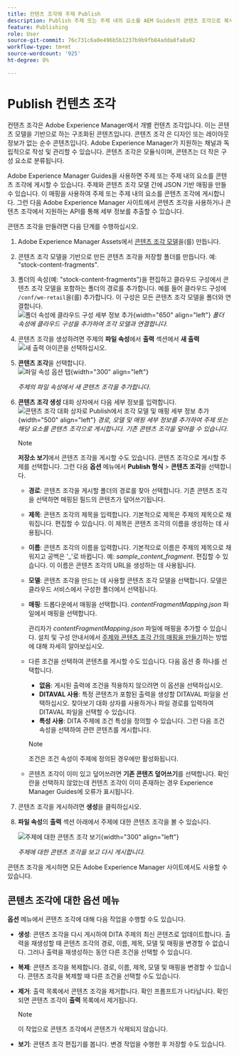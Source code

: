 ```yaml
---
title: 컨텐츠 조각에 주제 Publish
description: Publish 주제 또는 주제 내의 요소를 AEM Guides의 콘텐츠 조각으로 복사합니다.  주제에 대한 콘텐츠 조각을 보고 다시 게시하는 방법에 대해 알아봅니다.
feature: Publishing
role: User
source-git-commit: 76c731c6a0e496b5b1237b9b9fb84adda8fa8a92
workflow-type: tm+mt
source-wordcount: '925'
ht-degree: 0%

---
```


# Publish 컨텐츠 조각

컨텐츠 조각은 Adobe Experience Manager에서 개별 컨텐츠 조각입니다. 이는 콘텐츠 모델을 기반으로 하는 구조화된 콘텐츠입니다. 콘텐츠 조각 은 디자인 또는 레이아웃 정보가 없는 순수 콘텐츠입니다. Adobe Experience Manager가 지원하는 채널과 독립적으로 작성 및 관리할 수 있습니다. 콘텐츠 조각은 모듈식이며, 콘텐츠는 더 작은 구성 요소로 분류됩니다.

Adobe Experience Manager Guides을 사용하면 주제 또는 주제 내의 요소를 콘텐츠 조각에 게시할 수 있습니다. 주제와 콘텐츠 조각 모델 간에 JSON 기반 매핑을 만들 수 있습니다. 이 매핑을 사용하여 주제 또는 주제 내의 요소를 콘텐츠 조각에 게시합니다. 그런 다음 Adobe Experience Manager 사이트에서 콘텐츠 조각을 사용하거나 콘텐츠 조각에서 지원하는 API를 통해 세부 정보를 추출할 수 있습니다.


콘텐츠 조각을 만들려면 다음 단계를 수행하십시오.

1. Adobe Experience Manager Assets에서 [콘텐츠 조각 모델](https://experienceleague.adobe.com/docs/experience-manager-65/assets/content-fragments/content-fragments-models.html?lang=ko)을(를) 만듭니다.
1. 콘텐츠 조각 모델을 기반으로 만든 콘텐츠 조각을 저장할 폴더를 만듭니다. 예: &quot;stock-content-fragments&quot;.
1. 폴더의 속성(예: &quot;stock-content-fragments&quot;)을 편집하고 클라우드 구성에서 콘텐츠 조각 모델을 포함하는 폴더의 경로를 추가합니다.
예를 들어 클라우드 구성에 `/conf/we-retail`을(를) 추가합니다. 이 구성은 모든 콘텐츠 조각 모델을 폴더와 연결합니다.\
   ![폴더 속성에 클라우드 구성 세부 정보 추가](images/fragment-folder-cloud-configuration.png){width="650" align="left"}
   *폴더 속성에 클라우드 구성을 추가하여 조각 모델과 연결합니다.*

1. 콘텐츠 조각을 생성하려면 주제의 **파일 속성**&#x200B;에서 **출력** 섹션에서 **새 출력** ![새 출력 아이콘](./images/Add_icon.svg)을 선택하십시오.
1. **콘텐츠 조각**&#x200B;을 선택합니다.\
   ![파일 속성 옵션 탭](./images/file-properties-outputs-tab.png){width="300" align="left"}

   *주제의 파일 속성에서 새 콘텐츠 조각을 추가합니다*.

1. **콘텐츠 조각 생성** 대화 상자에서 다음 세부 정보를 입력합니다.
   ![콘텐츠 조각 대화 상자로 Publish에서 조각 모델 및 매핑 세부 정보 추가](images/content-fragment-publish.png){width="500" align="left"}
   *경로, 모델 및 매핑 세부 정보를 추가하여 주제 또는 해당 요소를 콘텐츠 조각으로 게시합니다. 기존 콘텐츠 조각을 덮어쓸 수 있습니다.*

   >[!NOTE]
   >
   >**저장소 보기**&#x200B;에서 콘텐츠 조각을 게시할 수도 있습니다. 콘텐츠 조각으로 게시할 주제를 선택합니다. 그런 다음 **옵션** 메뉴에서 **Publish 형식** > **콘텐츠 조각**&#x200B;을 선택합니다.

   * **경로**: 콘텐츠 조각을 게시할 폴더의 경로를 찾아 선택합니다. 기존 콘텐츠 조각을 선택하면 매핑된 필드의 콘텐츠가 덮어쓰기됩니다.
   * **제목**: 콘텐츠 조각의 제목을 입력합니다. 기본적으로 제목은 주제의 제목으로 채워집니다. 편집할 수 있습니다. 이 제목은 콘텐츠 조각의 이름을 생성하는 데 사용됩니다.
   * **이름**: 콘텐츠 조각의 이름을 입력합니다. 기본적으로 이름은 주제의 제목으로 채워지고 공백은 &#39;_&#39;로 바뀝니다. 예: *sample_content_fragment*. 편집할 수 있습니다.  이 이름은 콘텐츠 조각의 URL을 생성하는 데 사용됩니다.
   * **모델**: 콘텐츠 조각을 만드는 데 사용할 콘텐츠 조각 모델을 선택합니다. 모델은 클라우드 서비스에서 구성한 폴더에서 선택됩니다.
   * **매핑**: 드롭다운에서 매핑을 선택합니다. *contentFragmentMapping.json* 파일에서 매핑을 선택합니다.



     관리자가 *contentFragmentMapping.json* 파일에 매핑을 추가할 수 있습니다. 설치 및 구성 안내서에서 [주제와 콘텐츠 조각 간의 매핑을 만들기](/help/product-guide/cs-install-guide/conf-content-fragment-mapping-cs.md)하는 방법에 대해 자세히 알아보십시오.

   * 다른 조건을 선택하여 콘텐츠를 게시할 수도 있습니다.  다음 옵션 중 하나를 선택합니다.


      * **없음**: 게시된 출력에 조건을 적용하지 않으려면 이 옵션을 선택하십시오.
      * **DITAVAL 사용**: 특정 콘텐츠가 포함된 출력을 생성할 DITAVAL 파일을 선택하십시오. 찾아보기 대화 상자를 사용하거나 파일 경로를 입력하여 DITAVAL 파일을 선택할 수 있습니다.
      * **특성 사용**: DITA 주제에 조건 특성을 정의할 수 있습니다. 그런 다음 조건 속성을 선택하여 관련 콘텐츠를 게시합니다.
     >[!NOTE]
     > 
     >조건은 조건 속성이 주제에 정의된 경우에만 활성화됩니다.



   * 콘텐츠 조각이 이미 있고 덮어쓰려면 **기존 콘텐츠 덮어쓰기**&#x200B;를 선택합니다. 확인란을 선택하지 않았는데 컨텐츠 조각이 이미 존재하는 경우 Experience Manager Guides에 오류가 표시됩니다.
1. 콘텐츠 조각을 게시하려면 **생성**&#x200B;을 클릭하십시오.

1. **파일 속성**&#x200B;의 **출력** 섹션 아래에서 주제에 대한 콘텐츠 조각을 볼 수 있습니다.

   ![주제에 대한 콘텐츠 조각 보기](images/outputs-options-menu.png){width="300" align="left"}

   *주제에 대한 콘텐츠 조각을 보고 다시 게시합니다.*


콘텐츠 조각을 게시하면 모든 Adobe Experience Manager 사이트에서도 사용할 수 있습니다.




## 콘텐츠 조각에 대한 옵션 메뉴

**옵션** 메뉴에서 콘텐츠 조각에 대해 다음 작업을 수행할 수도 있습니다.

* **생성**: 콘텐츠 조각을 다시 게시하여 DITA 주제의 최신 콘텐츠로 업데이트합니다. 출력을 재생성할 때 콘텐츠 조각의 경로, 이름, 제목, 모델 및 매핑을 변경할 수 없습니다. 그러나 출력을 재생성하는 동안 다른 조건을 선택할 수 있습니다.

* **복제**: 콘텐츠 조각을 복제합니다. 경로, 이름, 제목, 모델 및 매핑을 변경할 수 있습니다. 콘텐츠 조각을 복제할 때 다른 조건을 선택할 수도 있습니다.

* **제거**: 출력 목록에서 콘텐츠 조각을 제거합니다. 확인 프롬프트가 나타납니다. 확인되면 콘텐츠 조각이 **출력** 목록에서 제거됩니다.

  >[!NOTE]
  >
  > 이 작업으로 콘텐츠 조각에서 콘텐츠가 삭제되지 않습니다.

* **보기**: 콘텐츠 조각 편집기를 봅니다. 변경 작업을 수행한 후 저장할 수도 있습니다.


